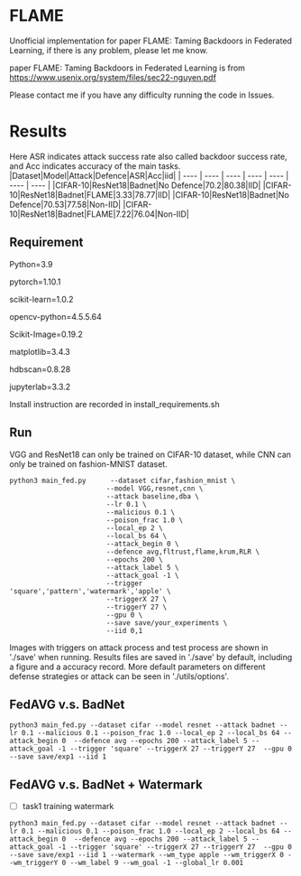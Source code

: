 # FLAME

Unofficial implementation for paper FLAME: Taming Backdoors in Federated Learning, if there is any problem, please let me know.

paper FLAME: Taming Backdoors in Federated Learning is from https://www.usenix.org/system/files/sec22-nguyen.pdf

Please contact me if you have any difficulty running the code in Issues.

# Results
Here ASR indicates attack success rate also called backdoor success rate, and Acc indicates accuracy of the main tasks.
|Dataset|Model|Attack|Defence|ASR|Acc|iid|
|  ---- |  ----  |  ----  |  ----  |  ----  | ----  | ---- |
|CIFAR-10|ResNet18|Badnet|No Defence|70.2|80.38|IID|
|CIFAR-10|ResNet18|Badnet|FLAME|3.33|78.77|IID|
|CIFAR-10|ResNet18|Badnet|No Defence|70.53|77.58|Non-IID|
|CIFAR-10|ResNet18|Badnet|FLAME|7.22|76.04|Non-IID|

## Requirement

Python=3.9

pytorch=1.10.1

scikit-learn=1.0.2

opencv-python=4.5.5.64

Scikit-Image=0.19.2

matplotlib=3.4.3

hdbscan=0.8.28

jupyterlab=3.3.2

Install instruction are recorded in install_requirements.sh

## Run

VGG and ResNet18 can only be trained on CIFAR-10 dataset, while CNN can only be trained on fashion-MNIST dataset.

```
python3 main_fed.py      --dataset cifar,fashion_mnist \
                        --model VGG,resnet,cnn \
                        --attack baseline,dba \
                        --lr 0.1 \
                        --malicious 0.1 \
                        --poison_frac 1.0 \
                        --local_ep 2 \
                        --local_bs 64 \
                        --attack_begin 0 \
                        --defence avg,fltrust,flame,krum,RLR \
                        --epochs 200 \
                        --attack_label 5 \
                        --attack_goal -1 \
                        --trigger 'square','pattern','watermark','apple' \
                        --triggerX 27 \
                        --triggerY 27 \
                        --gpu 0 \
                        --save save/your_experiments \
                        --iid 0,1 
```

Images with triggers on attack process and test process are shown in './save' when running.
Results files are saved in './save' by default, including a figure and a accuracy record.
More default parameters on different defense strategies or attack can be seen in './utils/options'.

## FedAVG v.s. BadNet
```
python3 main_fed.py --dataset cifar --model resnet --attack badnet --lr 0.1 --malicious 0.1 --poison_frac 1.0 --local_ep 2 --local_bs 64 --attack_begin 0  --defence avg --epochs 200 --attack_label 5 --attack_goal -1 --trigger 'square' --triggerX 27 --triggerY 27  --gpu 0 --save save/exp1 --iid 1
```

## FedAVG v.s. BadNet + Watermark
 - [ ] task1 training watermark
```
python3 main_fed.py --dataset cifar --model resnet --attack badnet --lr 0.1 --malicious 0.1 --poison_frac 1.0 --local_ep 2 --local_bs 64 --attack_begin 0  --defence avg --epochs 200 --attack_label 5 --attack_goal -1 --trigger 'square' --triggerX 27 --triggerY 27  --gpu 0 --save save/exp1 --iid 1 --watermark --wm_type apple --wm_triggerX 0 --wm_triggerY 0 --wm_label 9 --wm_goal -1 --global_lr 0.001
```